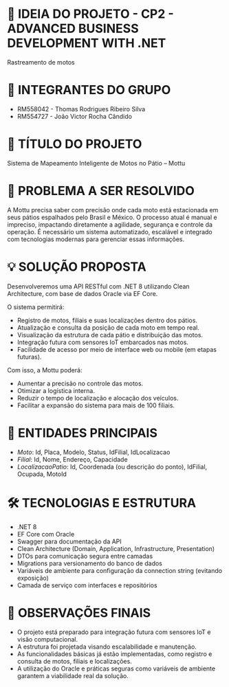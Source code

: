 # 📄 IDEIA DO PROJETO - CP2 - ADVANCED BUSINESS DEVELOPMENT WITH .NET

Rastreamento de motos


👥 INTEGRANTES DO GRUPO
===========================

- RM558042 - Thomas Rodrigues Ribeiro Silva
- RM554727  - João Victor Rocha Cândido


📘 TÍTULO DO PROJETO
===========================

Sistema de Mapeamento Inteligente de Motos no Pátio – Mottu


🎯 PROBLEMA A SER RESOLVIDO
===========================

A Mottu precisa saber com precisão onde cada moto está estacionada em seus pátios espalhados pelo Brasil e México. 
O processo atual é manual e impreciso, impactando diretamente a agilidade, segurança e controle da operação. 
É necessário um sistema automatizado, escalável e integrado com tecnologias modernas para gerenciar essas informações.


💡 SOLUÇÃO PROPOSTA
===========================

Desenvolveremos uma API RESTful com .NET 8 utilizando Clean Architecture, com base de dados Oracle via EF Core. 

O sistema permitirá:
- Registro de motos, filiais e suas localizações dentro dos pátios.
- Atualização e consulta da posição de cada moto em tempo real.
- Visualização da estrutura de cada pátio e distribuição das motos.
- Integração futura com sensores IoT embarcados nas motos.
- Facilidade de acesso por meio de interface web ou mobile (em etapas futuras).

Com isso, a Mottu poderá:
- Aumentar a precisão no controle das motos.
- Otimizar a logística interna.
- Reduzir o tempo de localização e alocação dos veículos.
- Facilitar a expansão do sistema para mais de 100 filiais.


📐 ENTIDADES PRINCIPAIS
===========================

- *Moto*: Id, Placa, Modelo, Status, IdFilial, IdLocalizacao
- *Filial*: Id, Nome, Endereço, Capacidade
- *LocalizacaoPatio*: Id, Coordenada (ou descrição do ponto), IdFilial, Ocupada, MotoId


🛠 TECNOLOGIAS E ESTRUTURA
===========================

- .NET 8
- EF Core com Oracle
- Swagger para documentação da API
- Clean Architecture (Domain, Application, Infrastructure, Presentation)
- DTOs para comunicação segura entre camadas
- Migrations para versionamento do banco de dados
- Variáveis de ambiente para configuração da connection string (evitando exposição)
- Camada de serviço com interfaces e repositórios


📌 OBSERVAÇÕES FINAIS
===========================

- O projeto está preparado para integração futura com sensores IoT e visão computacional.
- A estrutura foi projetada visando escalabilidade e manutenção.
- As funcionalidades básicas já estão implementadas, como registro e consulta de motos, filiais e localizações.
- A utilização do Oracle e práticas seguras como variáveis de ambiente garantem a viabilidade real da solução.
